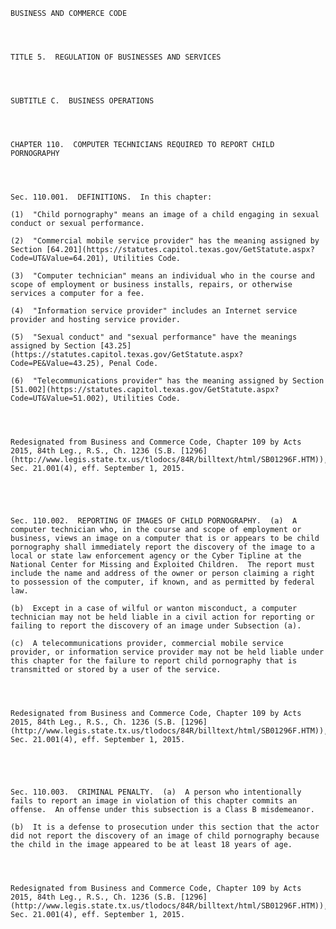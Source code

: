 ﻿
    
    
    	
    					
    
    
    BUSINESS AND COMMERCE CODE
    
      
    
    
    TITLE 5.  REGULATION OF BUSINESSES AND SERVICES
    
      
    
    
    SUBTITLE C.  BUSINESS OPERATIONS
    
      
    
    
    CHAPTER 110.  COMPUTER TECHNICIANS REQUIRED TO REPORT CHILD PORNOGRAPHY
    
      
    
    
    Sec. 110.001.  DEFINITIONS.  In this chapter:
    
    (1)  "Child pornography" means an image of a child engaging in sexual conduct or sexual performance.
    
    (2)  "Commercial mobile service provider" has the meaning assigned by Section [64.201](https://statutes.capitol.texas.gov/GetStatute.aspx?Code=UT&Value=64.201), Utilities Code.
    
    (3)  "Computer technician" means an individual who in the course and scope of employment or business installs, repairs, or otherwise services a computer for a fee.
    
    (4)  "Information service provider" includes an Internet service provider and hosting service provider.
    
    (5)  "Sexual conduct" and "sexual performance" have the meanings assigned by Section [43.25](https://statutes.capitol.texas.gov/GetStatute.aspx?Code=PE&Value=43.25), Penal Code.
    
    (6)  "Telecommunications provider" has the meaning assigned by Section [51.002](https://statutes.capitol.texas.gov/GetStatute.aspx?Code=UT&Value=51.002), Utilities Code.
    
    
    
    
    Redesignated from Business and Commerce Code, Chapter 109 by Acts 2015, 84th Leg., R.S., Ch. 1236 (S.B. [1296](http://www.legis.state.tx.us/tlodocs/84R/billtext/html/SB01296F.HTM)), Sec. 21.001(4), eff. September 1, 2015.
    
    
    
    
    
    Sec. 110.002.  REPORTING OF IMAGES OF CHILD PORNOGRAPHY.  (a)  A computer technician who, in the course and scope of employment or business, views an image on a computer that is or appears to be child pornography shall immediately report the discovery of the image to a local or state law enforcement agency or the Cyber Tipline at the National Center for Missing and Exploited Children.  The report must include the name and address of the owner or person claiming a right to possession of the computer, if known, and as permitted by federal law.
    
    (b)  Except in a case of wilful or wanton misconduct, a computer technician may not be held liable in a civil action for reporting or failing to report the discovery of an image under Subsection (a).
    
    (c)  A telecommunications provider, commercial mobile service provider, or information service provider may not be held liable under this chapter for the failure to report child pornography that is transmitted or stored by a user of the service.
    
    
    
    
    Redesignated from Business and Commerce Code, Chapter 109 by Acts 2015, 84th Leg., R.S., Ch. 1236 (S.B. [1296](http://www.legis.state.tx.us/tlodocs/84R/billtext/html/SB01296F.HTM)), Sec. 21.001(4), eff. September 1, 2015.
    
    
    
    
    
    Sec. 110.003.  CRIMINAL PENALTY.  (a)  A person who intentionally fails to report an image in violation of this chapter commits an offense.  An offense under this subsection is a Class B misdemeanor.
    
    (b)  It is a defense to prosecution under this section that the actor did not report the discovery of an image of child pornography because the child in the image appeared to be at least 18 years of age.
    
    
    
    
    Redesignated from Business and Commerce Code, Chapter 109 by Acts 2015, 84th Leg., R.S., Ch. 1236 (S.B. [1296](http://www.legis.state.tx.us/tlodocs/84R/billtext/html/SB01296F.HTM)), Sec. 21.001(4), eff. September 1, 2015.
    
    
    
    
    				
